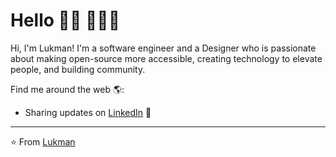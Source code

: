 

# Hello 👋🏾 👩🏾‍💻

Hi, I'm Lukman! I'm a software engineer and a Designer who is passionate about making open-source more accessible, creating technology to elevate people, and building community. 

Find me around the web 🌎:

- Sharing updates on <a href="https://www.linkedin.com/in/Lukmon-Abdulsalam/">LinkedIn</a> 💼


---
⭐️ From [Lukman](https://github.com/Litmus-zhang)
